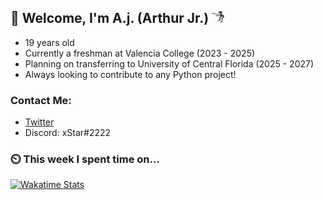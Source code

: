 ## 👋 Welcome, I'm A.j. (Arthur Jr.)    <img src="./assets/funny-dance.gif" height="20" width="20">


- 19 years old
- Currently a freshman at Valencia  College (2023 - 2025)
- Planning on transferring  to University of Central Florida (2025 - 2027)
- Always looking to contribute to any Python project!


### Contact Me:
- [Twitter](https://twitter.com/xStar2222)
- Discord: xStar#2222


### ⏲️ This week I spent time on...
[<img src="https://github-readme-stats.vercel.app/api/wakatime?username=xStar2222&range=last_7_days&theme=apprentice&hide_border=true&layout=compact&custom_title=Stats:" alt="Wakatime Stats" width="480" />](https://wakatime.com/@xStar2222)
